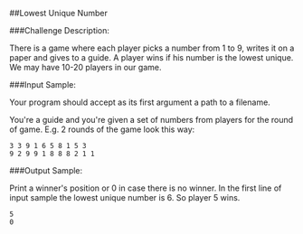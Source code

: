 ##Lowest Unique Number

###Challenge Description:

There is a game where each player picks a number from 1 to 9, writes it on a paper and gives to a guide. A player wins if his number is the lowest unique. We may have 10-20 players in our game.

###Input Sample:

Your program should accept as its first argument a path to a filename.

You're a guide and you're given a set of numbers from players for the round of game. E.g. 2 rounds of the game look this way:
```
3 3 9 1 6 5 8 1 5 3
9 2 9 9 1 8 8 8 2 1 1
```

###Output Sample:

Print a winner's position or 0 in case there is no winner. In the first line of input sample the lowest unique number is 6. So player 5 wins.
```
5
0
```
